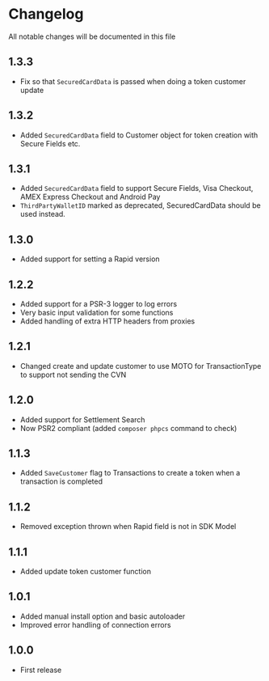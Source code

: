 # Changelog

All notable changes will be documented in this file

## 1.3.3

 - Fix so that `SecuredCardData` is passed when doing a token customer update

## 1.3.2

 - Added `SecuredCardData` field to Customer object for token creation with Secure Fields etc.

## 1.3.1

 - Added `SecuredCardData` field to support Secure Fields, Visa Checkout, AMEX Express Checkout and Android Pay
 - `ThirdPartyWalletID` marked as deprecated, SecuredCardData should be used instead.

## 1.3.0

 - Added support for setting a Rapid version

## 1.2.2

 - Added support for a PSR-3 logger to log errors
 - Very basic input validation for some functions
 - Added handling of extra HTTP headers from proxies

## 1.2.1

 - Changed create and update customer to use MOTO for TransactionType to support not sending the CVN

## 1.2.0

 - Added support for Settlement Search
 - Now PSR2 compliant (added `composer phpcs` command to check)

## 1.1.3

 - Added `SaveCustomer` flag to Transactions to create a token when a transaction is completed

## 1.1.2

 - Removed exception thrown when Rapid field is not in SDK Model

## 1.1.1

 - Added update token customer function

## 1.0.1

 - Added manual install option and basic autoloader
 - Improved error handling of connection errors

## 1.0.0

 - First release
